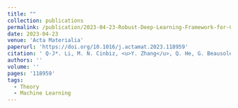 ```yaml
---
title: ""
collection: publications
permalink: /publication/2023-04-23-Robust-Deep-Learning-Framework-for-Constitutive-Relation-Modeling
date: 2023-04-23
venue: 'Acta Materialia'
paperurl: 'https://doi.org/10.1016/j.actamat.2023.118959'
citation: ' Q-J*. Li, M. N. Cinbiz, <u>Y. Zhang</u>, Q. He, G. Beausoleil II, J. Li*, &quot;Robust deep learning framework for constitutive relation modeling.&quot; <b>Acta Materialia</b>, in press (2023).'
authors: ''
volume: ''
pages: '118959'
tags:
  - Theory
  - Machine Learning
---
```

